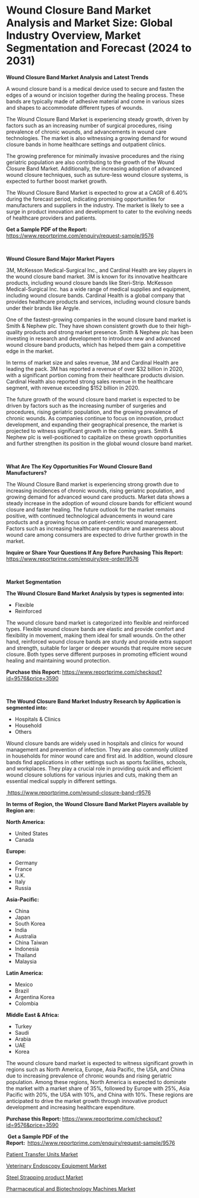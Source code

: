 <p><h1>Wound Closure Band Market Analysis and Market Size: Global Industry Overview, Market Segmentation and Forecast (2024 to 2031)</h1></p><p><strong>Wound Closure Band Market Analysis and Latest Trends</strong></p>
<p><p>A wound closure band is a medical device used to secure and fasten the edges of a wound or incision together during the healing process. These bands are typically made of adhesive material and come in various sizes and shapes to accommodate different types of wounds.</p><p>The Wound Closure Band Market is experiencing steady growth, driven by factors such as an increasing number of surgical procedures, rising prevalence of chronic wounds, and advancements in wound care technologies. The market is also witnessing a growing demand for wound closure bands in home healthcare settings and outpatient clinics.</p><p>The growing preference for minimally invasive procedures and the rising geriatric population are also contributing to the growth of the Wound Closure Band Market. Additionally, the increasing adoption of advanced wound closure techniques, such as suture-less wound closure systems, is expected to further boost market growth.</p><p>The Wound Closure Band Market is expected to grow at a CAGR of 6.40% during the forecast period, indicating promising opportunities for manufacturers and suppliers in the industry. The market is likely to see a surge in product innovation and development to cater to the evolving needs of healthcare providers and patients.</p></p>
<p><strong>Get a Sample PDF of the Report:&nbsp;</strong> <a href="https://www.reportprime.com/enquiry/request-sample/9576">https://www.reportprime.com/enquiry/request-sample/9576</a></p>
<p>&nbsp;</p>
<p><strong>Wound Closure Band Major Market Players</strong></p>
<p><p>3M, McKesson Medical-Surgical Inc., and Cardinal Health are key players in the wound closure band market. 3M is known for its innovative healthcare products, including wound closure bands like Steri-Strip. McKesson Medical-Surgical Inc. has a wide range of medical supplies and equipment, including wound closure bands. Cardinal Health is a global company that provides healthcare products and services, including wound closure bands under their brands like Argyle.</p><p>One of the fastest-growing companies in the wound closure band market is Smith & Nephew plc. They have shown consistent growth due to their high-quality products and strong market presence. Smith & Nephew plc has been investing in research and development to introduce new and advanced wound closure band products, which has helped them gain a competitive edge in the market.</p><p>In terms of market size and sales revenue, 3M and Cardinal Health are leading the pack. 3M has reported a revenue of over $32 billion in 2020, with a significant portion coming from their healthcare products division. Cardinal Health also reported strong sales revenue in the healthcare segment, with revenue exceeding $152 billion in 2020.</p><p>The future growth of the wound closure band market is expected to be driven by factors such as the increasing number of surgeries and procedures, rising geriatric population, and the growing prevalence of chronic wounds. As companies continue to focus on innovation, product development, and expanding their geographical presence, the market is projected to witness significant growth in the coming years. Smith & Nephew plc is well-positioned to capitalize on these growth opportunities and further strengthen its position in the global wound closure band market.</p></p>
<p>&nbsp;</p>
<p><strong>What Are The Key Opportunities For Wound Closure Band Manufacturers?</strong></p>
<p><p>The Wound Closure Band market is experiencing strong growth due to increasing incidences of chronic wounds, rising geriatric population, and growing demand for advanced wound care products. Market data shows a steady increase in the adoption of wound closure bands for efficient wound closure and faster healing. The future outlook for the market remains positive, with continued technological advancements in wound care products and a growing focus on patient-centric wound management. Factors such as increasing healthcare expenditure and awareness about wound care among consumers are expected to drive further growth in the market.</p></p>
<p><strong>Inquire or Share Your Questions If Any Before Purchasing This Report:</strong> <a href="https://www.reportprime.com/enquiry/pre-order/9576">https://www.reportprime.com/enquiry/pre-order/9576</a></p>
<p>&nbsp;</p>
<p><strong>Market Segmentation</strong></p>
<p><strong>The Wound Closure Band Market Analysis by types is segmented into:</strong></p>
<p><ul><li>Flexible</li><li>Reinforced</li></ul></p>
<p><p>The wound closure band market is categorized into flexible and reinforced types. Flexible wound closure bands are elastic and provide comfort and flexibility in movement, making them ideal for small wounds. On the other hand, reinforced wound closure bands are sturdy and provide extra support and strength, suitable for larger or deeper wounds that require more secure closure. Both types serve different purposes in promoting efficient wound healing and maintaining wound protection.</p></p>
<p><strong>Purchase this Report:&nbsp;</strong><a href="https://www.reportprime.com/checkout?id=9576&price=3590">https://www.reportprime.com/checkout?id=9576&price=3590</a></p>
<p>&nbsp;</p>
<p><strong>The Wound Closure Band Market Industry Research by Application is segmented into:</strong></p>
<p><ul><li>Hospitals & Clinics</li><li>Household</li><li>Others</li></ul></p>
<p><p>Wound closure bands are widely used in hospitals and clinics for wound management and prevention of infection. They are also commonly utilized in households for minor wound care and first aid. In addition, wound closure bands find applications in other settings such as sports facilities, schools, and workplaces. They play a crucial role in providing quick and efficient wound closure solutions for various injuries and cuts, making them an essential medical supply in different settings.</p></p>
<p><a href="https://www.reportprime.com/wound-closure-band-r9576">&nbsp;https://www.reportprime.com/wound-closure-band-r9576</a></p>
<p><strong>In terms of Region, the Wound Closure Band Market Players available by Region are:</strong></p>
<p>
    <p> <strong> North America: </strong>
        <ul>
            <li>United States</li>
            <li>Canada</li>
        </ul>
        </p> 
    <p> <strong> Europe: </strong>
        <ul>
            <li>Germany</li>
            <li>France</li>
            <li>U.K.</li>
            <li>Italy</li>
            <li>Russia</li>
        </ul>
        </p> 
    <p> <strong> Asia-Pacific: </strong>
        <ul>
            <li>China</li>
            <li>Japan</li>
            <li>South Korea</li>
            <li>India</li>
            <li>Australia</li>
            <li>China Taiwan</li>
            <li>Indonesia</li>
            <li>Thailand</li>
            <li>Malaysia</li>
        </ul>
        </p> 
    <p> <strong> Latin America: </strong>
        <ul>
            <li>Mexico</li>
            <li>Brazil</li>
            <li>Argentina Korea</li>
            <li>Colombia</li>
        </ul>
        </p> 
    <p> <strong> Middle East & Africa: </strong>
        <ul>
            <li>Turkey</li>
            <li>Saudi</li>
            <li>Arabia</li>
            <li>UAE</li>
            <li>Korea</li>
        </ul>
    </p>
    </p>
<p><p>The wound closure band market is expected to witness significant growth in regions such as North America, Europe, Asia Pacific, the USA, and China due to increasing prevalence of chronic wounds and rising geriatric population. Among these regions, North America is expected to dominate the market with a market share of 35%, followed by Europe with 25%, Asia Pacific with 20%, the USA with 10%, and China with 10%. These regions are anticipated to drive the market growth through innovative product development and increasing healthcare expenditure.</p></p>
<p><strong>Purchase this Report: </strong><a href="https://www.reportprime.com/checkout?id=9576&price=3590">https://www.reportprime.com/checkout?id=9576&price=3590</a></p>
<p>&nbsp;<strong>Get a Sample PDF of the Report:&nbsp;&nbsp;</strong><a href="https://www.reportprime.com/enquiry/request-sample/9576">https://www.reportprime.com/enquiry/request-sample/9576</a></p>
<p><strong></strong></p>
<p><p><a href="https://medium.com/@fredyconn_73380/analyzing-patient-transfer-units-market-dynamics-and-growth-drivers-and-forecasted-for-period-from-4cff189cf0db">Patient Transfer Units Market</a></p><p><a href="https://github.com/zolotuy145/Market-Research-Report-List-1/blob/main/veterinary-endoscopy-equipment-market.md">Veterinary Endoscopy Equipment Market</a></p><p><a href="https://medium.com/@sloanlkins7856/steel-strapping-product-market-investigation-industry-evolution-and-forecast-till-2031-de9b29b9f683">Steel Strapping product Market</a></p><p><a href="https://github.com/nafisalvee228/Market-Research-Report-List-1/blob/main/pharmaceutical-and-biotechnology-machines-market.md">Pharmaceutical and Biotechnology Machines Market</a></p></p>